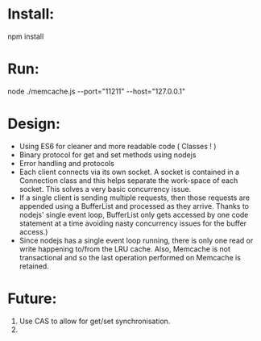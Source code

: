 # Install:

npm install

# Run:

node ./memcache.js --port="11211" --host="127.0.0.1"

# Design:
 * Using ES6 for cleaner and more readable code ( Classes ! )
 * Binary protocol for get and set methods using nodejs
 * Error handling and protocols
 * Each client connects via its own socket. A socket is contained in a Connection
  class and this helps separate the work-space of each socket. This solves a very basic
  concurrency issue.
 * If a single client is sending multiple requests, then those requests are appended
 using a BufferList and processed as they arrive. Thanks to nodejs' single event loop,
 BufferList only gets accessed by one code statement at a time avoiding nasty concurrency issues for the buffer access.)
 * Since nodejs has a single event loop running, there is only one read or write
 happening to/from the LRU cache. Also, Memcache is not transactional and so 
 the last operation performed on Memcache is retained. 
 
 
# Future:
1. Use CAS to allow for get/set synchronisation.
2. 